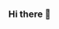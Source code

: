 ### Hi there 👋

<!--
Thanks for stopping by and giving the readme a read.

I am taking the time to start self studying a plethora of complex topics to prepare myself for building these technical skills. Did have a class that used Git and Github a little bit years ago but life happened. 

At the moment, I plan to use the space here to practice web development as my main priority  Second on the list is game development. I had this idea for an action-platformer game for a while. Hopefully I can get the ball rolling on that one even though this is a new experience for me.

The amount I have to learn is mountainous, so I'm taking it a step at a time.

I'll make a few more updates soon with other fun tidbits, ideas, and projects. 

Oh yeah and understanding how other users network with each other is on the to-do list. 
-->
